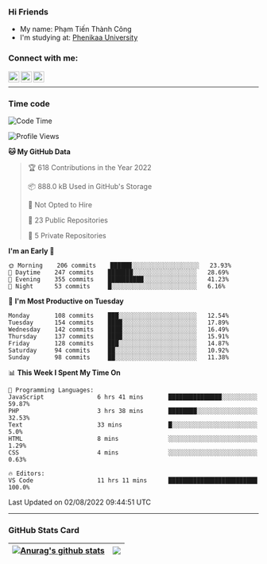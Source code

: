 ### Hi Friends

- My name: Phạm Tiến Thành Công
- I'm studying at: [Phenikaa University]


### Connect with me:
[<img align="left" alt="PhamTienThanhCong | Facebook" width="22px" src="https://upload.wikimedia.org/wikipedia/commons/thumb/1/16/Facebook-icon-1.png/640px-Facebook-icon-1.png" />][facebook]
[<img align="left" alt="PhamTienThanhCong | Zalo" width="22px" src="https://www.anphatpc.com.vn/template/anphat_2020v2/images/icon-zalo.jpg" />][zalo]
[<img align="left" alt="PhamTienThanhCong | LinkedIn" width="22px" src="https://cdn3.iconfinder.com/data/icons/inficons/512/linkedin.png" />][linkedin]

<br />

---

### Time code

<!--START_SECTION:waka-->
![Code Time](http://img.shields.io/badge/Code%20Time-495%20hrs%2038%20mins-blue)

![Profile Views](http://img.shields.io/badge/Profile%20Views-5-blue)

**🐱 My GitHub Data** 

> 🏆 618 Contributions in the Year 2022
 > 
> 📦 888.0 kB Used in GitHub's Storage 
 > 
> 🚫 Not Opted to Hire
 > 
> 📜 23 Public Repositories 
 > 
> 🔑 5 Private Repositories  
 > 
**I'm an Early 🐤** 

```text
🌞 Morning    206 commits    ██████░░░░░░░░░░░░░░░░░░░   23.93% 
🌆 Daytime    247 commits    ███████░░░░░░░░░░░░░░░░░░   28.69% 
🌃 Evening    355 commits    ██████████░░░░░░░░░░░░░░░   41.23% 
🌙 Night      53 commits     █░░░░░░░░░░░░░░░░░░░░░░░░   6.16%

```
📅 **I'm Most Productive on Tuesday** 

```text
Monday       108 commits    ███░░░░░░░░░░░░░░░░░░░░░░   12.54% 
Tuesday      154 commits    ████░░░░░░░░░░░░░░░░░░░░░   17.89% 
Wednesday    142 commits    ████░░░░░░░░░░░░░░░░░░░░░   16.49% 
Thursday     137 commits    ████░░░░░░░░░░░░░░░░░░░░░   15.91% 
Friday       128 commits    ███░░░░░░░░░░░░░░░░░░░░░░   14.87% 
Saturday     94 commits     ██░░░░░░░░░░░░░░░░░░░░░░░   10.92% 
Sunday       98 commits     ██░░░░░░░░░░░░░░░░░░░░░░░   11.38%

```


📊 **This Week I Spent My Time On** 

```text
💬 Programming Languages: 
JavaScript               6 hrs 41 mins       ███████████████░░░░░░░░░░   59.87% 
PHP                      3 hrs 38 mins       ████████░░░░░░░░░░░░░░░░░   32.53% 
Text                     33 mins             █░░░░░░░░░░░░░░░░░░░░░░░░   5.0% 
HTML                     8 mins              ░░░░░░░░░░░░░░░░░░░░░░░░░   1.29% 
CSS                      4 mins              ░░░░░░░░░░░░░░░░░░░░░░░░░   0.63%

🔥 Editors: 
VS Code                  11 hrs 11 mins      █████████████████████████   100.0%

```


 Last Updated on 02/08/2022 09:44:51 UTC
<!--END_SECTION:waka-->

---

### GitHub Stats Card

| <a href="https://github.com/phamtienthanhcong"><img align="center" src="https://github-readme-stats.vercel.app/api?username=PhamTienThanhCong&show_icons=true&include_all_commits=true&theme=buefy&hide_border=true&theme=ocean_dark" alt="Anurag's github stats" /></a> | <a href="https://github.com/phamtienthanhcong"><img align="center" src="https://github-readme-stats.vercel.app/api/top-langs/?username=PhamTienThanhCong&layout=compact&theme=buefy&hide_border=true&theme=ocean_dark" /></a> |
| ------------- | ------------- |

[Phenikaa University]: https://phenikaa-uni.edu.vn/vi
[facebook]: https://www.facebook.com/phamtienthanhcong
[linkedin]: https://linkedin.com/in/phamtienthanhcong
[zalo]: https://zalo.me/0396396332
[tiktok]: https://www.tiktok.com/@phamtienthanhcong
[web]: https://github.com/PhamTienThanhCong/web_dev
[min project]: https://github.com/PhamTienThanhCong/Project-Of-Web
[c and cpp]: https://github.com/PhamTienThanhCong/Code_C_and_Cpro
[python]: https://github.com/PhamTienThanhCong/Python_beginer
